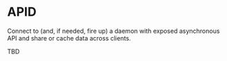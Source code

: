 APID
====

Connect to (and, if needed, fire up) a daemon with exposed asynchronous API and
share or cache data across clients.

TBD
